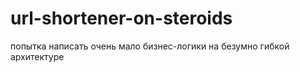 # url-shortener-on-steroids
 попытка написать очень мало бизнес-логики на безумно гибкой архитектуре

